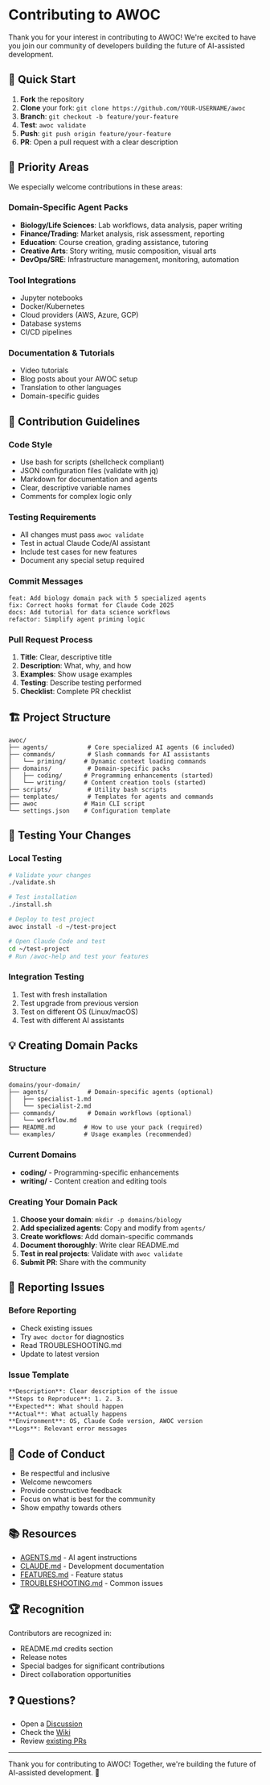 # Contributing to AWOC

Thank you for your interest in contributing to AWOC! We're excited to have you join our community of developers building the future of AI-assisted development.

## 🎯 Quick Start

1. **Fork** the repository
2. **Clone** your fork: `git clone https://github.com/YOUR-USERNAME/awoc`
3. **Branch**: `git checkout -b feature/your-feature`
4. **Test**: `awoc validate`
5. **Push**: `git push origin feature/your-feature`
6. **PR**: Open a pull request with a clear description

## 🌟 Priority Areas

We especially welcome contributions in these areas:

### Domain-Specific Agent Packs
- **Biology/Life Sciences**: Lab workflows, data analysis, paper writing
- **Finance/Trading**: Market analysis, risk assessment, reporting
- **Education**: Course creation, grading assistance, tutoring
- **Creative Arts**: Story writing, music composition, visual arts
- **DevOps/SRE**: Infrastructure management, monitoring, automation

### Tool Integrations
- Jupyter notebooks
- Docker/Kubernetes
- Cloud providers (AWS, Azure, GCP)
- Database systems
- CI/CD pipelines

### Documentation & Tutorials
- Video tutorials
- Blog posts about your AWOC setup
- Translation to other languages
- Domain-specific guides

## 📝 Contribution Guidelines

### Code Style
- Use bash for scripts (shellcheck compliant)
- JSON configuration files (validate with jq)
- Markdown for documentation and agents
- Clear, descriptive variable names
- Comments for complex logic only

### Testing Requirements
- All changes must pass `awoc validate`
- Test in actual Claude Code/AI assistant
- Include test cases for new features
- Document any special setup required

### Commit Messages
```
feat: Add biology domain pack with 5 specialized agents
fix: Correct hooks format for Claude Code 2025
docs: Add tutorial for data science workflows
refactor: Simplify agent priming logic
```

### Pull Request Process
1. **Title**: Clear, descriptive title
2. **Description**: What, why, and how
3. **Examples**: Show usage examples
4. **Testing**: Describe testing performed
5. **Checklist**: Complete PR checklist

## 🏗️ Project Structure

```
awoc/
├── agents/           # Core specialized AI agents (6 included)
├── commands/         # Slash commands for AI assistants
│   └── priming/     # Dynamic context loading commands
├── domains/          # Domain-specific packs
│   ├── coding/      # Programming enhancements (started)
│   └── writing/     # Content creation tools (started)
├── scripts/          # Utility bash scripts
├── templates/        # Templates for agents and commands
├── awoc             # Main CLI script
└── settings.json    # Configuration template
```

## 🧪 Testing Your Changes

### Local Testing
```bash
# Validate your changes
./validate.sh

# Test installation
./install.sh

# Deploy to test project
awoc install -d ~/test-project

# Open Claude Code and test
cd ~/test-project
# Run /awoc-help and test your features
```

### Integration Testing
1. Test with fresh installation
2. Test upgrade from previous version
3. Test on different OS (Linux/macOS)
4. Test with different AI assistants

## 💡 Creating Domain Packs

### Structure
```
domains/your-domain/
├── agents/           # Domain-specific agents (optional)
│   ├── specialist-1.md
│   └── specialist-2.md
├── commands/         # Domain workflows (optional)
│   └── workflow.md
├── README.md        # How to use your pack (required)
└── examples/        # Usage examples (recommended)
```

### Current Domains
- **coding/** - Programming-specific enhancements
- **writing/** - Content creation and editing tools

### Creating Your Domain Pack
1. **Choose your domain**: `mkdir -p domains/biology`
2. **Add specialized agents**: Copy and modify from `agents/`
3. **Create workflows**: Add domain-specific commands
4. **Document thoroughly**: Write clear README.md
5. **Test in real projects**: Validate with `awoc validate`
6. **Submit PR**: Share with the community

## 🐛 Reporting Issues

### Before Reporting
- Check existing issues
- Try `awoc doctor` for diagnostics
- Read TROUBLESHOOTING.md
- Update to latest version

### Issue Template
```markdown
**Description**: Clear description of the issue
**Steps to Reproduce**: 1. 2. 3.
**Expected**: What should happen
**Actual**: What actually happens
**Environment**: OS, Claude Code version, AWOC version
**Logs**: Relevant error messages
```

## 🤝 Code of Conduct

- Be respectful and inclusive
- Welcome newcomers
- Provide constructive feedback
- Focus on what is best for the community
- Show empathy towards others

## 📚 Resources

- [AGENTS.md](AGENTS.md) - AI agent instructions
- [CLAUDE.md](CLAUDE.md) - Development documentation
- [FEATURES.md](FEATURES.md) - Feature status
- [TROUBLESHOOTING.md](TROUBLESHOOTING.md) - Common issues

## 🏆 Recognition

Contributors are recognized in:
- README.md credits section
- Release notes
- Special badges for significant contributions
- Direct collaboration opportunities

## ❓ Questions?

- Open a [Discussion](https://github.com/akougkas/awoc/discussions)
- Check the [Wiki](https://github.com/akougkas/awoc/wiki)
- Review [existing PRs](https://github.com/akougkas/awoc/pulls)

---

Thank you for contributing to AWOC! Together, we're building the future of AI-assisted development. 🚀